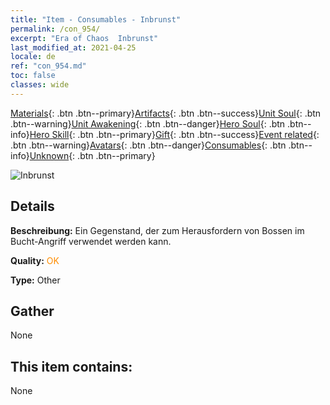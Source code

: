 ```yaml
---
title: "Item - Consumables - Inbrunst"
permalink: /con_954/
excerpt: "Era of Chaos  Inbrunst"
last_modified_at: 2021-04-25
locale: de
ref: "con_954.md"
toc: false
classes: wide
---
```

 [Materials](/ItemsDE/){: .btn .btn--primary}[Artifacts](/ItemsDE/Artifacts/){: .btn .btn--success}[Unit Soul](/ItemsDE/UnitSoul/){: .btn .btn--warning}[Unit Awakening](/ItemsDE/UnitAwakening/){: .btn .btn--danger}[Hero Soul](/ItemsDE/HeroSoul/){: .btn .btn--info}[Hero Skill](/ItemsDE/HeroSkill/){: .btn .btn--primary}[Gift](/ItemsDE/Gift/){: .btn .btn--success}[Event related](/ItemsDE/Events/){: .btn .btn--warning}[Avatars](/ItemsDE/Avatars/){: .btn .btn--danger}[Consumables](/ItemsDE/Consumables/){: .btn .btn--info}[Unknown](/ItemsDE/Unknown/){: .btn .btn--primary}

 ![Inbrunst](/images/t/i_40049.png)

## Details
 **Beschreibung:** Ein Gegenstand, der zum Herausfordern von Bossen im Bucht-Angriff verwendet werden kann.

 **Quality:** <span style="color: #FF8C00">OK</span>

 **Type:** Other

## Gather

  None

## This item contains:

  None

